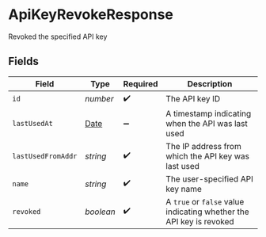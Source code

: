 # ApiKeyRevokeResponse

Revoked the specified API key


## Fields

| Field                                                                                         | Type                                                                                          | Required                                                                                      | Description                                                                                   |
| --------------------------------------------------------------------------------------------- | --------------------------------------------------------------------------------------------- | --------------------------------------------------------------------------------------------- | --------------------------------------------------------------------------------------------- |
| `id`                                                                                          | *number*                                                                                      | :heavy_check_mark:                                                                            | The API key ID                                                                                |
| `lastUsedAt`                                                                                  | [Date](https://developer.mozilla.org/en-US/docs/Web/JavaScript/Reference/Global_Objects/Date) | :heavy_minus_sign:                                                                            | A timestamp indicating when the API was last used                                             |
| `lastUsedFromAddr`                                                                            | *string*                                                                                      | :heavy_check_mark:                                                                            | The IP address from which the API key was last used                                           |
| `name`                                                                                        | *string*                                                                                      | :heavy_check_mark:                                                                            | The user-specified API key name                                                               |
| `revoked`                                                                                     | *boolean*                                                                                     | :heavy_check_mark:                                                                            | A `true` or `false` value indicating whether the API key is revoked                           |